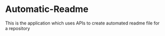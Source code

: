 # Automatic-Readme
This is the application which uses APIs to create automated readme file for a repository
